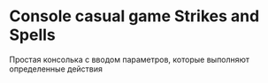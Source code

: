# Console casual game Strikes and Spells  
Простая консолька с вводом параметров, которые выполняют определенные действия
